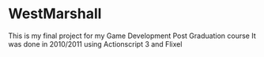 # WestMarshall

This is my final project for my Game Development Post Graduation course
It was done in 2010/2011 using Actionscript 3 and Flixel
